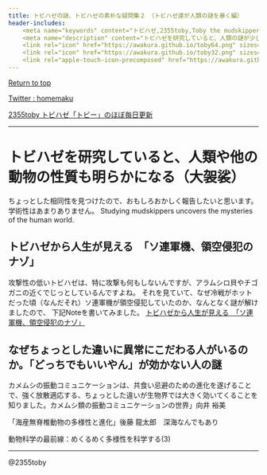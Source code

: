 ```yaml
---
title: トビハゼの謎、トビハゼの素朴な疑問集２　（トビハゼ達が人類の謎を暴く編）
header-includes:
	<meta name="keywords" content="トビハゼ,2355toby,Toby the mudskipper,P Modestus,素朴な疑問" />
	<meta name="description" content="トビハゼを研究していると、人類の謎が少し解けた（大袈裟）のでご報告します" />
	<link rel="icon" href="https://awakura.github.io/toby64.png" sizes="64x64" type="image/png" /> 
	<link rel="icon" href="https://awakura.github.io/toby32.png" sizes="32x32" type="image/png" />  
	<link rel="apple-touch-icon-precomposed" href="https://awakura.github.io/toby150.png" />
---
```


[Return to top](https://awakura.github.io/)

[Twitter : homemaku](https://x.com/homemaku)

[2355toby トビハゼ「トビー」のほぼ毎日更新](https://www.youtube.com/channel/UCFq06QurrYT58m7wzqy1MZQ)

___

# トビハゼを研究していると、人類や他の動物の性質も明らかになる（大袈裟）

ちょっとした相同性を見つけたので、おもしろおかしく報告したいと思います。学術性はあまりありません。
Studying mudskippers uncovers the mysteries of the human world.


## トビハゼから人生が見える　「ソ連軍機、領空侵犯のナゾ」

攻撃性の低いトビハゼは、特に攻撃も何もしないんですが、アラムシロ貝やチゴガニの近くでじっとしているんですよね。
それを見ていて、なぜ冷戦がホットだった頃（なんだそれ）ソ連軍機が領空侵犯していたのか、なんとなく謎が解けましたので、
下記Noteを書いてみました。
[トビハゼから人生が見える　「ソ連軍機、領空侵犯のナゾ」](https://note.com/2355toby/n/nd9b012f21aaa)



## なぜちょっとした違いに異常にこだわる人がいるのか。「どっちでもいいやん」が効かない人の謎

カメムシの振動コミュニケーションは、共食い忌避のための進化を遂げることで、強く放散適応する、ちょっとした違いが生物界では大きく効いてくることを知りました。カメムシ類の振動コミュニケーションの世界」向井 裕美

「海産無脊椎動物の多様性と進化」後藤 龍太郎　深海なんでもあり

動物科学の最前線：めくるめく多様性を科学する(3)


---

@2355toby


